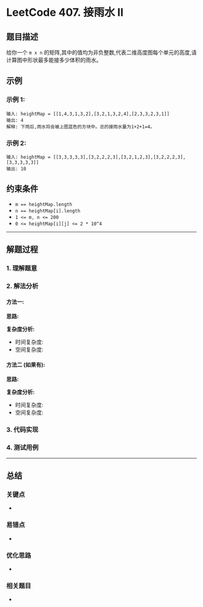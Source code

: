 # LeetCode 407. 接雨水 II

## 题目描述

给你一个 `m x n` 的矩阵,其中的值均为非负整数,代表二维高度图每个单元的高度,请计算图中形状最多能接多少体积的雨水。

## 示例

### 示例 1:

```
输入: heightMap = [[1,4,3,1,3,2],[3,2,1,3,2,4],[2,3,3,2,3,1]]
输出: 4
解释: 下雨后,雨水将会被上图蓝色的方块中。总的接雨水量为1+2+1=4。
```

### 示例 2:

```
输入: heightMap = [[3,3,3,3,3],[3,2,2,2,3],[3,2,1,2,3],[3,2,2,2,3],[3,3,3,3,3]]
输出: 10
```

## 约束条件

- `m == heightMap.length`
- `n == heightMap[i].length`
- `1 <= m, n <= 200`
- `0 <= heightMap[i][j] <= 2 * 10^4`

---

## 解题过程

### 1. 理解题意

<!-- 在这里记录你对题目的理解 -->

### 2. 解法分析

<!-- 记录你的思路和解法 -->

#### 方法一:

**思路:**


**复杂度分析:**
- 时间复杂度:
- 空间复杂度:

#### 方法二 (如果有):

**思路:**


**复杂度分析:**
- 时间复杂度:
- 空间复杂度:

### 3. 代码实现

<!-- 代码在solution.py中 -->

### 4. 测试用例

<!-- 记录测试结果 -->

---

## 总结

### 关键点
-

### 易错点
-

### 优化思路
-

### 相关题目
-
